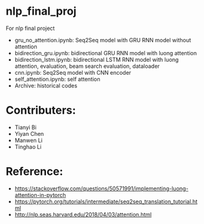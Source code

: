 # nlp_final_proj

For nlp final project
- gru_no_attention.ipynb: Seq2Seq model with GRU RNN model without attention
- bidirection_gru.ipynb: bidirectional GRU RNN model with luong attention
- bidirection_lstm.ipynb: bidirectional LSTM RNN model with luong attention, evaluation, beam search evaluation, dataloader
- cnn.ipynb: Seq2Seq model with CNN encoder
- self_attention.ipynb: self attention
- Archive: historical codes

# Contributers:
- Tianyi Bi
- Yiyan Chen
- Manwen Li
- Tinghao Li

# Reference:
- https://stackoverflow.com/questions/50571991/implementing-luong-attention-in-pytorch
- https://pytorch.org/tutorials/intermediate/seq2seq_translation_tutorial.html
- http://nlp.seas.harvard.edu/2018/04/03/attention.html

